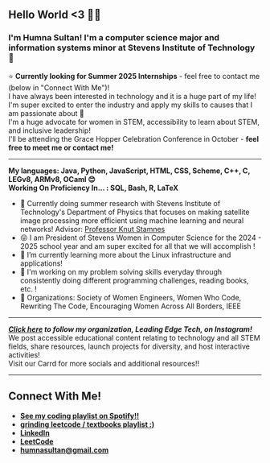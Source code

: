 ## Hello World <3 👩‍💻
### I'm Humna Sultan! I'm a computer science major and information systems minor at Stevens Institute of Technology 🦆   
⭐ **Currently looking for Summer 2025 Internships** - feel free to contact me (below in "Connect With Me")!  
I have always been interested in technology and it is a huge part of my life! I'm super excited to enter the industry and apply my skills to causes that I am passionate about 💜  
I'm a huge advocate for women in STEM, accessibility to learn about STEM, and inclusive leadership!  
I'll be attending the Grace Hopper Celebration Conference in October - **feel free to meet me or contact me!**  

---

**My languages: Java, Python, JavaScript, HTML, CSS, Scheme, C++, C, LEGv8, ARMv8, OCaml 😊**  
**Working On Proficiency In... : SQL, Bash, R, LaTeX**
- 🚀 Currently doing summer research with Stevens Institute of Technology's Department of Physics that focuses on making satellite image processing more efficient using machine learning and neural networks! Advisor: [Professor Knut Stamnes](https://www.stevens.edu/profile/kstamnes)  
- 😝 I am President of Stevens Women in Computer Science for the 2024 - 2025 school year and am super excited for all that we will accomplish !
- 🌱 I’m currently learning more about the Linux infrastructure and applications!  
- 🤩 I'm working on my problem solving skills everyday through consistently doing different programming challenges, reading books, etc. !
- 👾 Organizations: Society of Women Engineers, Women Who Code, Rewriting The Code, Encouraging Women Across All Borders, IEEE  

---

_**[Click here](https://www.instagram.com/leadingedge.tech/) to follow my organization, Leading Edge Tech, on Instagram!**_  
We post accessible educational content relating to technology and all STEM fields, share resources, launch projects for diversity, and host interactive activities!  
Visit our Carrd for more socials and additional resources!!

---

## Connect With Me!
- **[See my coding playlist on Spotify!!](https://open.spotify.com/playlist/2XcpOFixCnc8DHQ5OwGz06?si=8e0eb76396a54302)**
- **[grinding leetcode / textbooks playlist :)](https://open.spotify.com/playlist/7ljQlZ9FvgmMBKl9eLyIvj?si=68eadee1e5e74505)**
- **[LinkedIn](https://www.linkedin.com/in/humna-sultan/)**   
- **[LeetCode](https://leetcode.com/humnasul/)**
- **[humnasultan@gmail.com](mailto:humnasultan@gmail.com)**
<!--
**humnasul/humnasul** is a ✨ _special_ ✨ repository because its `README.md` (this file) appears on your GitHub profile.

Here are some ideas to get you started:

- 🔭 I’m currently working on ...
- 🌱 I’m currently learning ...
- 👯 I’m looking to collaborate on ...
- 🤔 I’m looking for help with ...
- 💬 Ask me about ...
- 📫 How to reach me: ...
- 😄 Pronouns: ...
- ⚡ Fun fact: ...
-->
